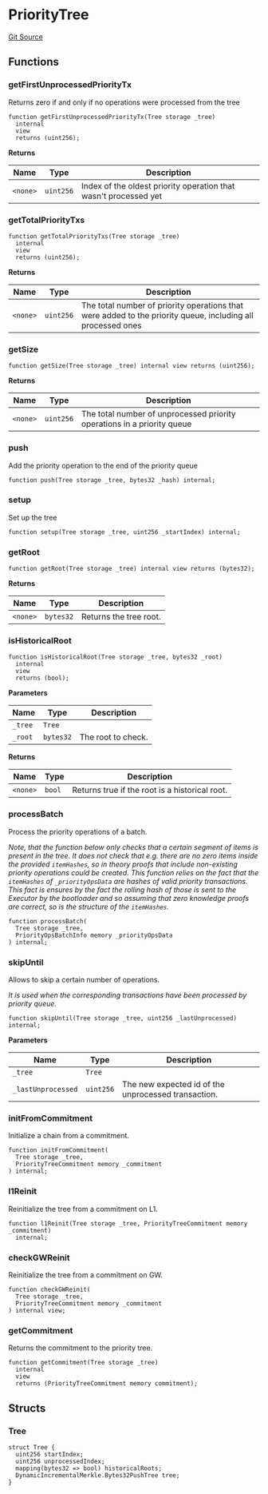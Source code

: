# PriorityTree
[Git Source](https://github.com/matter-labs/zksync-contracts/blob/c6e73735b89a4b474234f6471e326125c9069f15/contracts/l1-contracts/state-transition/libraries/PriorityTree.sol)


## Functions
### getFirstUnprocessedPriorityTx

Returns zero if and only if no operations were processed from the tree


```solidity
function getFirstUnprocessedPriorityTx(Tree storage _tree)
  internal
  view
  returns (uint256);
```
**Returns**

|Name|Type|Description|
|----|----|-----------|
|`<none>`|`uint256`|Index of the oldest priority operation that wasn't processed yet|


### getTotalPriorityTxs


```solidity
function getTotalPriorityTxs(Tree storage _tree)
  internal
  view
  returns (uint256);
```
**Returns**

|Name|Type|Description|
|----|----|-----------|
|`<none>`|`uint256`|The total number of priority operations that were added to the priority queue, including all processed ones|


### getSize


```solidity
function getSize(Tree storage _tree) internal view returns (uint256);
```
**Returns**

|Name|Type|Description|
|----|----|-----------|
|`<none>`|`uint256`|The total number of unprocessed priority operations in a priority queue|


### push

Add the priority operation to the end of the priority queue


```solidity
function push(Tree storage _tree, bytes32 _hash) internal;
```

### setup

Set up the tree


```solidity
function setup(Tree storage _tree, uint256 _startIndex) internal;
```

### getRoot


```solidity
function getRoot(Tree storage _tree) internal view returns (bytes32);
```
**Returns**

|Name|Type|Description|
|----|----|-----------|
|`<none>`|`bytes32`|Returns the tree root.|


### isHistoricalRoot


```solidity
function isHistoricalRoot(Tree storage _tree, bytes32 _root)
  internal
  view
  returns (bool);
```
**Parameters**

|Name|Type|Description|
|----|----|-----------|
|`_tree`|`Tree`||
|`_root`|`bytes32`|The root to check.|

**Returns**

|Name|Type|Description|
|----|----|-----------|
|`<none>`|`bool`|Returns true if the root is a historical root.|


### processBatch

Process the priority operations of a batch.

*Note, that the function below only checks that a certain segment of items is present in the tree.
It does not check that e.g. there are no zero items inside the provided `itemHashes`, so in theory proofs
that include non-existing priority operations could be created. This function relies on the fact
that the `itemHashes` of `_priorityOpsData` are hashes of valid priority transactions.
This fact is ensures by the fact the rolling hash of those is sent to the Executor by the bootloader
and so assuming that zero knowledge proofs are correct, so is the structure of the `itemHashes`.*


```solidity
function processBatch(
  Tree storage _tree,
  PriorityOpsBatchInfo memory _priorityOpsData
) internal;
```

### skipUntil

Allows to skip a certain number of operations.

*It is used when the corresponding transactions have been processed by priority queue.*


```solidity
function skipUntil(Tree storage _tree, uint256 _lastUnprocessed) internal;
```
**Parameters**

|Name|Type|Description|
|----|----|-----------|
|`_tree`|`Tree`||
|`_lastUnprocessed`|`uint256`|The new expected id of the unprocessed transaction.|


### initFromCommitment

Initialize a chain from a commitment.


```solidity
function initFromCommitment(
  Tree storage _tree,
  PriorityTreeCommitment memory _commitment
) internal;
```

### l1Reinit

Reinitialize the tree from a commitment on L1.


```solidity
function l1Reinit(Tree storage _tree, PriorityTreeCommitment memory _commitment)
  internal;
```

### checkGWReinit

Reinitialize the tree from a commitment on GW.


```solidity
function checkGWReinit(
  Tree storage _tree,
  PriorityTreeCommitment memory _commitment
) internal view;
```

### getCommitment

Returns the commitment to the priority tree.


```solidity
function getCommitment(Tree storage _tree)
  internal
  view
  returns (PriorityTreeCommitment memory commitment);
```

## Structs
### Tree

```solidity
struct Tree {
  uint256 startIndex;
  uint256 unprocessedIndex;
  mapping(bytes32 => bool) historicalRoots;
  DynamicIncrementalMerkle.Bytes32PushTree tree;
}
```

